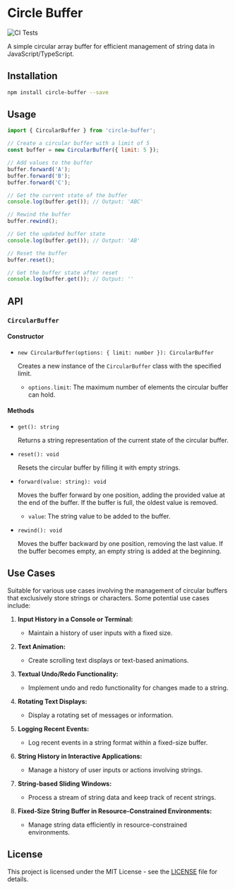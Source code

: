 # Circle Buffer

![CI Tests](https://github.com/sentrychris/circle-buffer/actions/workflows/tests.yml/badge.svg)

A simple circular array buffer for efficient management of string data in JavaScript/TypeScript.

## Installation

```bash
npm install circle-buffer --save
```

## Usage

```javascript
import { CircularBuffer } from 'circle-buffer';

// Create a circular buffer with a limit of 5
const buffer = new CircularBuffer({ limit: 5 });

// Add values to the buffer
buffer.forward('A');
buffer.forward('B');
buffer.forward('C');

// Get the current state of the buffer
console.log(buffer.get()); // Output: 'ABC'

// Rewind the buffer
buffer.rewind();

// Get the updated buffer state
console.log(buffer.get()); // Output: 'AB'

// Reset the buffer
buffer.reset();

// Get the buffer state after reset
console.log(buffer.get()); // Output: ''
```

## API

### `CircularBuffer`

#### Constructor

- `new CircularBuffer(options: { limit: number }): CircularBuffer`

  Creates a new instance of the `CircularBuffer` class with the specified limit.

  - `options.limit`: The maximum number of elements the circular buffer can hold.

#### Methods

- `get(): string`

  Returns a string representation of the current state of the circular buffer.

- `reset(): void`

  Resets the circular buffer by filling it with empty strings.

- `forward(value: string): void`

  Moves the buffer forward by one position, adding the provided value at the end of the buffer. If the buffer is full, the oldest value is removed.

  - `value`: The string value to be added to the buffer.

- `rewind(): void`

  Moves the buffer backward by one position, removing the last value. If the buffer becomes empty, an empty string is added at the beginning.

## Use Cases

Suitable for various use cases involving the management of circular buffers that exclusively store strings or characters. Some potential use cases include:

1. **Input History in a Console or Terminal:**

   - Maintain a history of user inputs with a fixed size.

2. **Text Animation:**

   - Create scrolling text displays or text-based animations.

3. **Textual Undo/Redo Functionality:**

   - Implement undo and redo functionality for changes made to a string.

4. **Rotating Text Displays:**

   - Display a rotating set of messages or information.

5. **Logging Recent Events:**

   - Log recent events in a string format within a fixed-size buffer.

6. **String History in Interactive Applications:**

   - Manage a history of user inputs or actions involving strings.

7. **String-based Sliding Windows:**

   - Process a stream of string data and keep track of recent strings.

8. **Fixed-Size String Buffer in Resource-Constrained Environments:**
   - Manage string data efficiently in resource-constrained environments.

## License

This project is licensed under the MIT License - see the [LICENSE](LICENSE) file for details.
